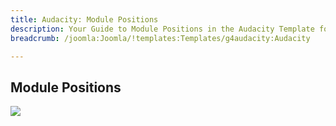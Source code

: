 ```yaml
---
title: Audacity: Module Positions
description: Your Guide to Module Positions in the Audacity Template for Joomla
breadcrumb: /joomla:Joomla/!templates:Templates/g4audacity:Audacity

---
```


Module Positions
-----

![][positions]

[positions]: assets/positions.png
